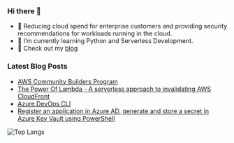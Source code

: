 ### Hi there 👋

- 🔭 Reducing cloud spend for enterprise customers and providing security recommendations for workloads running in the cloud. 
- 🌱 I’m currently learning Python and Serverless Development.
- 📝 Check out my [blog](https://adrianthegreat.com)

### Latest Blog Posts

- [AWS Community Builders Program](https://aws.amazon.com/developer/community/community-builders)
- [The Power Of Lambda - A serverless approach to invalidating AWS CloudFront](https://adrianthegreat.com/2021/06/16/The-Power-Of-Lambda-A-serverless-approach-to-invalidating-AWS-CloudFront)
- [Azure DevOps CLI](https://adrianthegreat.com/2021/04/17/Azure-DevOps-CLI)
- [Register an application in Azure AD, generate and store a secret in Azure Key Vault using PowerShell](https://adrianthegreat.com/2021/04/03/Register-an-application-in-Azure-AD-generate-and-store-a-secret-in-Azure-Key-Vault-using-PowerShell/)


![Top Langs](https://github-readme-stats.vercel.app/api/top-langs/?username=adrianm10&theme=tokyonight)
